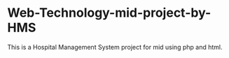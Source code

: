 # Web-Technology-mid-project-by-HMS
This is a Hospital Management System project for mid using php and html.

